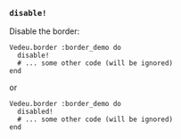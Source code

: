 ### `disable!`

Disable the border:

    Vedeu.border :border_demo do
      disable!
      # ... some other code (will be ignored)
    end

or

    Vedeu.border :border_demo do
      disabled!
      # ... some other code (will be ignored)
    end

